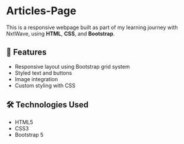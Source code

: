 # Articles-Page


This is a responsive webpage built as part of my learning journey with NxtWave, using **HTML**, **CSS**, and **Bootstrap**.

## 🚀 Features

- Responsive layout using Bootstrap grid system
- Styled text and buttons
- Image integration 
- Custom styling with CSS

## 🛠️ Technologies Used

- HTML5
- CSS3
- Bootstrap 5
